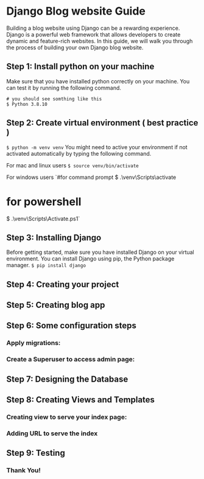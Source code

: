 # Django Blog website Guide
Building a blog website using Django can be a rewarding experience. Django is a powerful web framework that allows developers to create dynamic and feature-rich websites. In this guide, we will walk you through the process of building your own Django blog website.

## Step 1: Install python on your machine
Make sure that you have installed python correctly on your machine. You can test it by running the following command.
```$ python -V
# you should see somthing like this
$ Python 3.8.10
```

## Step 2: Create virtual environment ( best practice )
`$ python -m venv venv`
You might need to active your environment if not activated automatically by typing the following command.

For mac and linux users
`$ source venv/bin/activate`

For windows users
`#for command prompt
$ .\venv\Scripts\activate
# for powershell
$ .\venv\Scripts\Activate.ps1`

## Step 3: Installing Django
Before getting started, make sure you have  installed Django on your virtual environment. You can install Django using pip, the Python package manager. 
`$ pip install django`

## Step 4: Creating your project
## Step 5: Creating blog app
## Step 6: Some configuration steps
### Apply migrations:
### Create a Superuser to access admin page:
## Step 7: Designing the Database
## Step 8: Creating Views and Templates
### Creating view to serve your index page:
### Adding URL to serve the index
## Step 9: Testing

### Thank You!
